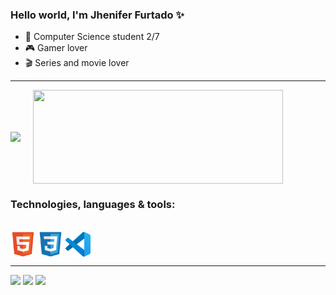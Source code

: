 ### Hello world, I'm Jhenifer Furtado :sparkles:
* 🎒 Computer Science student 2/7
* 🎮 Gamer lover
* 🎬 Series and movie lover

<hr>

<div>
    <img height="150em" src="https://github-readme-stats.vercel.app/api?username=aJheni&show_icons=true&theme=cobalt&include_all_commits=true&count_private=true" align="center"/> &nbsp;&nbsp;&nbsp;
    <img height="150em"  width= "400em" src="https://github-readme-stats.vercel.app/api/top-langs/?username=aJheni&layout=compact&langs_count=16&theme=cobalt" align="center"/>
  </div>

### Technologies, languages & tools:

<div style="display: inline_block" align:"center"><br>
    <img align="center" alt="HTML" height="40" width="40"
        src="https://raw.githubusercontent.com/devicons/devicon/master/icons/html5/html5-original.svg">
    <img align="center" alt="CSS" height="40" width="40"
        src="https://raw.githubusercontent.com/devicons/devicon/master/icons/css3/css3-original.svg">
    <img align="center" alt="Visual Studio Code" height="40" width="40"
        src="https://raw.githubusercontent.com/devicons/devicon/master/icons/vscode/vscode-original.svg">
</div>

<hr>

<div>
    <a href="https://www.instagram.com/jhenifferq_" target="_blank"><img
            src="https://img.shields.io/badge/-Instagram-%23E4405F?style=for-the-badge&logo=instagram&logoColor=white"
            target="_blank"></a>
    <a href="mailto: jhenifferqf@gmail.com"><img
            src="https://img.shields.io/badge/-Gmail-%23333?style=for-the-badge&logo=gmail&logoColor=white"
            target="_blank"></a>
    <a href="https://www.linkedin.com/in/jhenifferf" target="_blank"><img
            src="https://img.shields.io/badge/-LinkedIn-%230077B5?style=for-the-badge&logo=linkedin&logoColor=white"
            target="_blank"></a>
</div>

<!--
**aJheni/aJheni** is a ✨ _special_ ✨ repository because its `README.md` (this file) appears on your GitHub profile.

Here are some ideas to get you started:

- 🔭 I’m currently working on ...
- 🌱 I’m currently learning ...
- 👯 I’m looking to collaborate on ...
- 🤔 I’m looking for help with ...
- 💬 Ask me about ...
- 📫 How to reach me: ...
- 😄 Pronouns: ...
- ⚡ Fun fact: ...
-->